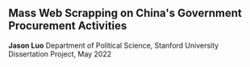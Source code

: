 ## Mass Web Scrapping on China's Government Procurement Activities
**Jason Luo**
Department of Political Science, Stanford University  
Dissertation Project, May 2022
